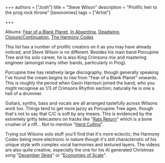 +++
authors = ["Josh"]
title = "Steve Wilson"
description = "Prolific heir to the prog rock throne"
[taxonomies]
tags = ["Artist"]

+++

Albums: [Fear of a Blank Planet](https://youtube.com/playlist?list=OLAK5uy_kt96NtKezy_p8WZ3zpC3yz3M3Grt7k1cc&si=Y9nZaWaWfTn5XYql), [In Absentina](https://youtube.com/playlist?list=PLiN-7mukU_RHWauZcHg16XRwdpUxpURrY&si=OdTw9WdU1dWcYxaA), [Deadwing](https://youtube.com/playlist?list=PLiN-7mukU_RH3dujID9Vk1VQQuISEIGok&si=aKRbc7NGwUo6GN_e), [Closure/Continuation](https://youtube.com/playlist?list=PLMzepslwWUzrVvnd9xpfmpjjHpcwxgS2X&si=5SMxCPTisQ9ewwIG), [The Harmony Codex](https://youtube.com/playlist?list=PLiN-7mukU_RGryGMycSFeI6e9gJIMOYqE&si=zAlaShwNCwhMGcU0)

This list has a number of prolific creators on it as you may have already noticed, and Steve Wilson is no different. Besides his main band Porcupine Tree and his solo career, he is also King Crimsons mix and mastering engineer (amongst many other bands, particularly in Prog). 

Porcupine tree has relatively large discography, though generally speaking I've found the cream begins to rise from "Fear of a Blank Planet" onwards. This is roughly the period when Gavin Harrison joined the band, who you might recognise as 1/3 of Crimsons Rhythm section; naturally he is one a hell of a drummer.

Guitars, synths, bass and vocals are all arranged tastefully across Wilsons work too. Things tend to get more jazzy as Porcupine Tree ages, though that's not to say that C/C is soft by any means. This is evidenced by the extremely gritty telecasters on tracks like "[Rats Return](https://youtu.be/_8yjtkTitsA?si=QnBlpO63SJCgaQO5)" which is a bone crusher of a riff... Not to mention "[Herd Culling](https://youtu.be/_8yjtkTitsA?si=QnBlpO63SJCgaQO5)".

Trying out Wilsons solo stuff you'll find that it's more eclectic; the Harmony Codex being more electronic in nature though it's still characteristic of his unique style with complex vocal harmonies and textured layers. The videos are also quite creative, especially the one for his AI generated Christmas song "[December Skies](https://www.youtube.com/watch?v=lQHqxPvzOI8)" or "[Economies of Scale](https://www.youtube.com/watch?v=wmtyvKz8ubQ)".